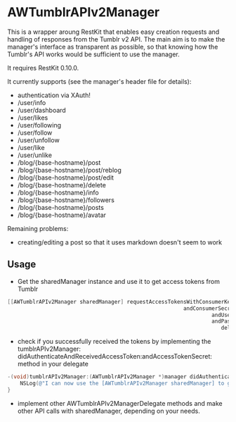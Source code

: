 # AWTumblrAPIv2Manager

This is a wrapper aroung RestKit that enables easy creation requests and handling of responses from the Tumblr v2 API.
The main aim is to make the manager's interface as transparent as possible, so that knowing how the Tumblr's API works
would be sufficient to use the manager.

It requires RestKit 0.10.0.

It currently supports (see the manager's header file for details):
- authentication via XAuth!
- /user/info
- /user/dashboard
- /user/likes
- /user/following
- /user/follow
- /user/unfollow
- /user/like
- /user/unlike
- /blog/{base-hostname}/post
- /blog/{base-hostname}/post/reblog
- /blog/{base-hostname}/post/edit
- /blog/{base-hostname}/delete
- /blog/{base-hostname}/info
- /blog/{base-hostname}/followers
- /blog/{base-hostname}/posts
- /blog/{base-hostname}/avatar

Remaining problems:
- creating/editing a post so that it uses markdown doesn't seem to work

## Usage

* Get the sharedManager instance and use it to get access tokens from Tumblr

```objective-c
[[AWTumblrAPIv2Manager sharedManager] requestAccessTokensWithConsumerKey:@"consumerKeyYouGotFromTumblr" 
                                                        andConsumerSecretKey:@"consumerSecretYouGotFromTumblr" 
                                                                 andUsername:@"tumblrUsername" 
                                                                 andPassword:@"tumblrPasswordForUsername" 
                                                                    delegate:aDelegate];
```

* check if you successfully received the tokens by implementing the tumblrAPIv2Manager: didAuthenticateAndReceivedAccessToken:andAccessTokenSecret: method in your delegate

```objective-c
-(void)tumblrAPIv2Manager:(AWTumblrAPIv2Manager *)manager didAuthenticateAndReceivedAccessToken:(NSString *)accessToken andAccessTokenSecret:(NSString *)accessTokenSecret{
    NSLog(@"I can now use the [AWTumblrAPIv2Manager sharedManager] to get data from Tumblr's API!");
}
```

* implement other AWTumblrAPIv2ManagerDelegate methods and make other API calls with sharedManager, depending on your needs.
